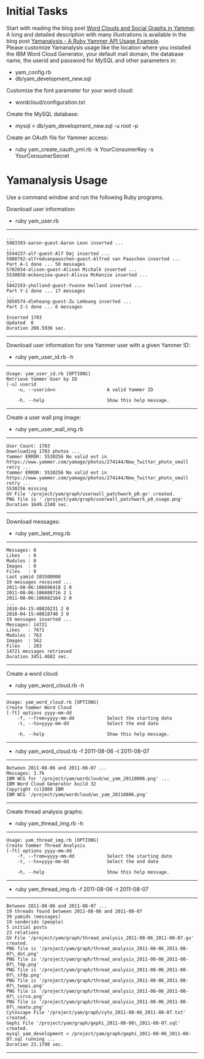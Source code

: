 Initial Tasks
=============
  
Start with reading the blog post [Word Clouds and Social Graphs in Yammer](http://bhuelbue.blogspot.com/2011/07/word-clouds-and-social-graphs-in-yammer.html). A long and detailed description with many illustrations is available in the blog post [Yamanalysis - A Ruby Yammer API Usage Example](http://bhuelbue.blogspot.com/2011/08/yamanalysis-ruby-yammer-api-usage.html).  
Please customize Yamanalysis usage like the location where you installed the IBM Word Cloud Generator, your default mail domain, the database name, the userid and password for MySQL and other parameters in:  
  
*  yam\_config.rb
*  db/yam\_development\_new.sql
  
Customize the font parameter for your word cloud:  
  
*  wordcloud/configuration.txt
  
Create the MySQL database:  
  
*  mysql < db/yam\_development\_new.sql -u root -p
  
Create an OAuth file for Yammer access:  
  
*  ruby yam\_create\_oauth\_yml.rb -k YourConsumerKey -s YourConsumerSecret
  
Yamanalysis Usage
=================
  
Use a command window and run the following Ruby programs.  
  
Download user information:  
  
*  ruby yam\_user.rb
  
-----
	...
	5983393-aaron-guest-Aaron Leon inserted ...
	...
	5544237-alf-guest-Alf Døj inserted ...
	5980792-alfredvanpaaschen-guest-Alfred van Paaschen inserted ...
	Part A-1 done ... 50 messages
	5702034-alison-guest-Alison Michalk inserted ...
	5530658-mckenziea-guest-Alissa McKenzie inserted ...
	...
	5842193-yholland-guest-Yvonne Holland inserted ... 
	Part Y-1 done ... 17 messages
	...
	3850574-dlehoang-guest-Zu LeHoang inserted ...
	Part Z-1 done ... 6 messages
	
	Inserted 1703
	Updated  0
	Duration 208.5936 sec.
----
  
Download user information for one Yammer user with a given Yammer ID:  
  
*  ruby yam\_user\_id.rb -h
  
----
	Usage: yam_user_id.rb [OPTIONS]
	Retrieve Yammer User by ID
	[-u] userid
    	-u, --userid=n                   A valid Yammer ID
	
    	-h, --help                       Show this help message.
----
  
Create a user wall png image:  
  
*  ruby yam\_user\_wall\_img.rb
  
----
	User Count: 1703
	Downloading 1703 photos ...
	Yammer ERROR: 5530256 No valid ext in https://www.yammer.com/yamage/photos/274144/New_Twitter_photo_small
	retry ...
	Yammer ERROR: 5530256 No valid ext in https://www.yammer.com/yamage/photos/274144/New_Twitter_photo_small
	retry ...
	5530256 missing
	GV File '/project/yam/graph/userwall_patchwork_p0.gv' created.
	PNG file is ' /project/yam/graph/userwall_patchwork_p0_osage.png'
	Duration 1649.2340 sec.
----
  
Download messages:  
  
*  ruby yam\_last\_msg.rb
  
----
	Messages: 0
	Likes   : 0
	Modules : 0
	Images  : 0
	Files   : 0
	Last yamid 103500000
	19 messages received ...
	2011-08-06:106698418 2 0
	2011-08-06:106688716 2 1
	2011-08-06:106682164 2 0
	...
	2010-04-15:40820231 2 0
	2010-04-15:40818740 2 0
	19 messages inserted ...
	Messages: 14721
	Likes   : 7671
	Modules : 763
	Images  : 562
	Files   : 203
	14721 messages retrieved
	Duration 3451.4682 sec.
----
  
Create a word cloud:  
  
*  ruby yam\_word\_cloud.rb -h
  
-----
	Usage: yam_word_cloud.rb [OPTIONS]
	Create Yammer Word Cloud
	[-ft] options yyyy-mm-dd
    	-f, --from=yyyy-mm-dd            Select the starting date
    	-t, --to=yyyy-mm-dd              Select the end date
	
    	-h, --help                       Show this help message.
-----
  
*  ruby yam\_word\_cloud.rb -f 2011-08-06 -t 2011-08-07
  
----
	Between 2011-08-06 and 2011-08-07 ...
	Messages: 3.7k
	IBM WCG for '/project/yam/wordcloud/wc_yam_20110806.png' ...
	IBM Word Cloud Generator build 32
	Copyright (c)2009 IBM
	IBM WCG '/project/yam/wordcloud/wc_yam_20110806.png'
----
  
Create thread analysis graphs:  
  
*  ruby yam\_thread\_img.rb -h
  
----
	Usage: yam_thread_img.rb [OPTIONS]
	Create Yammer Thread Analysis
	[-ft] options yyyy-mm-dd
    	-f, --from=yyyy-mm-dd            Select the starting date
    	-t, --to=yyyy-mm-dd              Select the end date

    	-h, --help                       Show this help message.
----
  
*  ruby yam\_thread\_img.rb -f 2011-08-06 -t 2011-08-07
  
----
	Between 2011-08-06 and 2011-08-07 ...
	19 threads found between 2011-08-06 and 2011-08-07
	39 yamids (messages)
	19 senderids (people)
	5 initial posts
	23 relations
	GV File '/project/yam/graph/thread_analysis_2011-08-06_2011-08-07.gv' created.
	PNG file is '/project/yam/graph/thread_analysis_2011-08-06_2011-08-07\_dot.png'
	PNG file is '/project/yam/graph/thread_analysis_2011-08-06_2011-08-07\_fdp.png'
	PNG file is '/project/yam/graph/thread_analysis_2011-08-06_2011-08-07\_sfdp.png'
	PNG file is '/project/yam/graph/thread_analysis_2011-08-06_2011-08-07\_twopi.png'
	PNG file is '/project/yam/graph/thread_analysis_2011-08-06_2011-08-07\_circo.png'
	PNG file is '/project/yam/graph/thread_analysis_2011-08-06_2011-08-07\_neato.png'
	Cytoscape File '/project/yam/graph/cyto_2011-08-06_2011-08-07.txt' created.
	Gephi File '/project/yam/graph/gephi_2011-08-06\_2011-08-07.sql' created.
	mysql yam_development < /project/yam/graph/gephi_2011-08-06_2011-08-07.sql running ...
	Duration 23.1798 sec.
----

